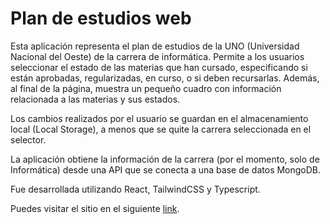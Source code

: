 # Plan de estudios web

Esta aplicación representa el plan de estudios de la UNO (Universidad Nacional del Oeste) de la carrera de informática. Permite a los usuarios seleccionar el estado de las materias que han cursado, especificando si están aprobadas, regularizadas, en curso, o si deben recursarlas. Además, al final de la página, muestra un pequeño cuadro con información relacionada a las materias y sus estados.

Los cambios realizados por el usuario se guardan en el almacenamiento local (Local Storage), a menos que se quite la carrera seleccionada en el selector.

La aplicación obtiene la información de la carrera (por el momento, solo de Informática) desde una API que se conecta a una base de datos MongoDB.

Fue desarrollada utilizando React, TailwindCSS y Typescript.

Puedes visitar el sitio en el siguiente [link](https://plan-estudios-web-ts.onrender.com/).
